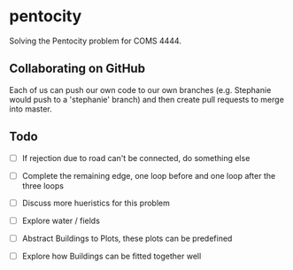 # pentocity
Solving the Pentocity problem for COMS 4444.

## Collaborating on GitHub
Each of us can push our own code to our own branches (e.g. Stephanie would push to a 'stephanie' branch) and then create pull
requests to merge into master.

## Todo
* [ ] If rejection due to road can't be connected, do something else
* [ ] Complete the remaining edge, one loop before and one loop after the three loops
* [ ] Discuss more hueristics for this problem
* [ ] Explore water / fields
* [ ] Abstract Buildings to Plots, these plots can be predefined
* [ ] Explore how Buildings can be fitted together well


